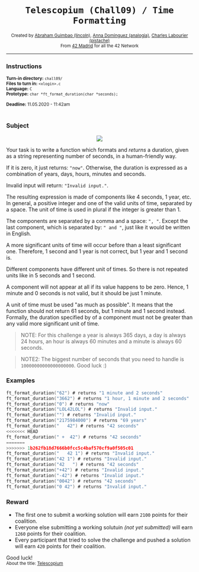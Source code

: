 <h1 align="center"><code>Telescopium (Chall09) / Time Formatting</code></h1>

<div align="center">
  <sub>Created by <a href="https://github.com/abguimba">Abraham Guimbao (lincoln)</a>, <a href="https://github.com/vesta-nna">Anna Dominguez (analogia)</a>, <a href="https://github.com/clafoutis42">Charles Labourier (pistache)</a></sub>
</div>
<div align="center">
  <sub>From <a href="https://42madrid.com">42 Madrid</a> for all the 42 Network</sub>
</div>

---

### Instructions
<sub>**Turn-in directory:** `chall09/`</sub><br />
<sub>**Files to turn in:** `<xlogin>.c`</sub><br />
<sub>**Language:** `C`</sub><br />
<sub>**Prototype:** `char *ft_format_duration(char *seconds);`</sub>

<sub>**Deadline:** 11.05.2020 - 11:42am</sub>
<br /><br />

### Subject

<p align="center">
  <img src="https://i.imgur.com/AuAtDlZ.jpg">
</p>

Your task is to write a function which formats and *returns* a duration, given as a string representing number of seconds, in a human-friendly way.

If it is zero, it just returns: `"now"`. Otherwise, the duration is expressed as a combination of years, days, hours, minutes and seconds.

Invalid input will return: `"Invalid input."`.

The resulting expression is made of components like 4 seconds, 1 year, etc. In general, a positive integer and one of the valid units of time, separated by a space. The unit of time is used in plural if the integer is greater than 1.

The components are separated by a comma and a space: `", "`. Except the last component, which is separated by: `" and "`, just like it would be written in English.

A more significant units of time will occur before than a least significant one. Therefore, 1 second and 1 year is not correct, but 1 year and 1 second is.

Different components have different unit of times. So there is not repeated units like in 5 seconds and 1 second.

A component will not appear at all if its value happens to be zero. Hence, 1 minute and 0 seconds is not valid, but it should be just 1 minute.

A unit of time must be used "as much as possible". It means that the function should not return 61 seconds, but 1 minute and 1 second instead. Formally, the duration specified by of a component must not be greater than any valid more significant unit of time.

> NOTE: For this challenge a year is always 365 days, a day is always 24 hours, an hour is always 60 minutes and a minute is always 60 seconds.

> NOTE2: The biggest number of seconds that you need to handle is `10000000000000000000`. Good luck :)

### Examples
```C
ft_format_duration("62") # returns "1 minute and 2 seconds"
ft_format_duration("3662") # returns "1 hour, 1 minute and 2 seconds"
ft_format_duration("0") # returns "now"
ft_format_duration("LOL42LOL") # returns "Invalid input."
ft_format_duration("") # returns "Invalid input."
ft_format_duration("2175984000") # returns "69 years"
ft_format_duration("   42") # returns "42 seconds"
<<<<<<< HEAD
ft_format_duration(" +  42") # returns "42 seconds"
=======
>>>>>>> 1b262fb18d7666b0fcc5c4baf570cf9a0f505c01
ft_format_duration("   42 1") # returns "Invalid input."
ft_format_duration("42 1") # returns "Invalid input."
ft_format_duration("42   ") # returns "42 seconds"
ft_format_duration("+42") # returns "Invalid input."
ft_format_duration("-42") # returns "Invalid input."
ft_format_duration("0042") # returns "42 seconds"
ft_format_duration("0 42") # returns "Invalid input."
```

### Reward

 - The first one to submit a working solution will earn `2100` points for their coalition.
 - Everyone else submitting a working solutuin *(not yet submitted)* will earn `1260` points for their coalition.
 - Every participant that tried to solve the challenge and pushed a solution will earn `420` points for their coalition.

Good luck!
<br />
<sub>About the title: <a href="https://www.bbc.com/mundo/noticias-52583136">Telescopium</a></sub>
